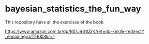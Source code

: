 # bayesian_statistics_the_fun_way
This repository have all the exercises of the book:

https://www.amazon.com.br/dp/B07J461Q2K/ref=dp-kindle-redirect?_encoding=UTF8&btkr=1
